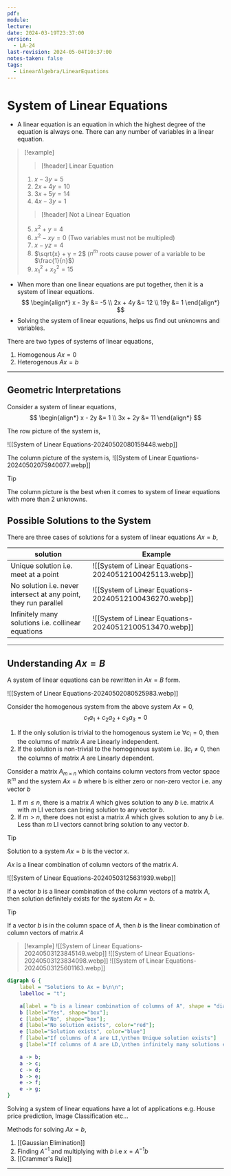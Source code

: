 ```yaml
---
pdf: 
module: 
lecture: 
date: 2024-03-19T23:37:00
version:
  - LA-24
last-revision: 2024-05-04T10:37:00
notes-taken: false
tags:
  - LinearAlgebra/LinearEquations
---
```

# System of Linear Equations

- A linear equation is an equation in which the highest degree of the equation is always one. There can any number of variables in a linear equation.

> [!example] 
> 
>> [!header] Linear Equation
> 1. $x - 3y = 5$
> 2. $2x + 4y = 10$
> 3. $3x + 5y = 14$
> 4. $4x - 3y = 1$
> 
>> [!header] Not a Linear Equation
>
> 5. $x^2 + y = 4$
> 6. $x^2 - xy = 0$ (Two variables must not be multipled)
> 7. $x - yz = 4$
> 8. $\sqrt{x} + y = 2$ ($n^{th}$ roots cause power of a variable to be $\frac{1}{n}$)
> 9. $x_1^2 + x_2^2 = 15$

- When more than one linear equations are put together, then it is a system of linear equations.
$$
\begin{align*}
x - 3y &= -5 \\
2x + 4y &= 12 \\
19y &= 1
\end{align*}
$$
- Solving the system of linear equations, helps us find out unknowns and variables.

There are two types of systems of linear equations,
1. Homogenous $Ax = 0$
2. Heterogenous $Ax = b$

---
## Geometric Interpretations

Consider a system of linear equations,
$$
\begin{align*}
x - 2y &= 1 \\
3x + 2y &= 11
\end{align*}
$$

The row picture of the system is,

![[System of Linear Equations-20240502080159448.webp]]

The column picture of the system is,
![[System of Linear Equations-20240502075940077.webp]]

> [!tip] 
> The column picture is the best when it comes to system of linear equations with more than 2 unknowns.

## Possible Solutions to the System

There are three cases of solutions for a system of linear equations $Ax = b$,

| solution                                                         | Example                                                |
| ---------------------------------------------------------------- | ------------------------------------------------------ |
| Unique solution i.e. meet at a point                             | ![[System of Linear Equations-20240512100425113.webp]] |
| No solution i.e. never intersect at any point, they run parallel | ![[System of Linear Equations-20240512100436270.webp]] |
| Infinitely many solutions i.e. collinear equations               | ![[System of Linear Equations-20240512100513470.webp]] |

---
## Understanding $Ax = B$

A system of linear equations can be rewritten in $Ax = B$ form.

![[System of Linear Equations-20240502080525983.webp]]

Consider the homogenous system from the above system $Ax = 0$,
$$
c_1a_1 + c_2a_2 + c_3a_3 = 0
$$
1. If the only solution is trivial to the homogenous system i.e $\forall c_i = 0$, then the columns of matrix $A$ are Linearly independent.
2. If the solution is non-trivial to the homogenous system i.e. $\exists c_i \not= 0$, then the columns of matrix $A$ are Linearly dependent.

Consider a matrix $A_{m \times n}$ which contains column vectors from vector space $\mathbb{R}^m$ and the system $Ax = b$ where b is either zero or non-zero vector i.e. any vector $b$
1. If $m \le n$, there is a matrix $A$ which gives solution to any $b$ i.e. matrix $A$ with $m$ LI vectors can bring solution to any vector $b$.
2. If $m \gt n$, there does not exist a matrix $A$ which gives solution to any $b$ i.e. Less than $m$ LI vectors cannot bring solution to any vector $b$.

> [!tip] 
> Solution to a system $Ax = b$ is the vector $x$.

$Ax$ is a linear combination of column vectors of the matrix $A$.

![[System of Linear Equations-20240503125631939.webp]]

If a vector $b$ is a linear combination of the column vectors of a matrix $A$, then solution definitely exists for the system $Ax = b$.

> [!tip] 
> If a vector $b$ is in the column space of $A$, then $b$ is the linear combination of column vectors of matrix $A$

> [!example] 
> ![[System of Linear Equations-20240503123845149.webp]]
> ![[System of Linear Equations-20240503123834098.webp]]
> ![[System of Linear Equations-20240503125601163.webp]]

```dot
digraph G {
	label = "Solutions to Ax = b\n\n";
	labelloc = "t";

	a[label = "b is a linear combination of columns of A", shape = "diamond", color="grey"];
	b [label="Yes", shape="box"];
	c [label="No", shape="box"];
	d [label="No solution exists", color="red"];
	e [label="Solution exists", color="blue"]
	f [label="If columns of A are LI,\nthen Unique solution exists"]
	g [label="If columns of A are LD,\nthen infinitely many solutions exist"]

	a -> b;
	a -> c;
	c -> d;
	b -> e;
	e -> f;
	e -> g;
}
```

Solving a system of linear equations have a lot of applications e.g. House price prediction, Image Classification etc...

Methods for solving $Ax = b$,
1. [[Gaussian Elimination]]
2. Finding $A^{-1}$ and multiplying with $b$ i.e $x = A^{-1}b$
3. [[Crammer's Rule]]

---